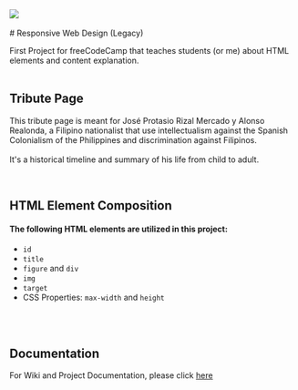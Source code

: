 <img align="center" src="https://upload.wikimedia.org/wikipedia/commons/thumb/3/39/FreeCodeCamp_logo.png/800px-FreeCodeCamp_logo.png">
<br/>
<br/>
# Responsive Web Design (Legacy)
<br/>

First Project for freeCodeCamp that teaches students (or me) about HTML elements and content explanation.
<br/>
<br/>

## Tribute Page

This tribute page is meant for José Protasio Rizal Mercado y Alonso Realonda, a Filipino nationalist that use intellectualism against the Spanish Colonialism of the Philippines and discrimination against Filipinos.
<br/>
<br/>
It's a historical timeline and summary of his life from child to adult.


<br/>

## HTML Element Composition

#### The following HTML elements are utilized in this project:
- `id`
- `title`
- `figure` and `div`
- `img`
- `target`
- CSS Properties: `max-width` and `height`

<br/>
<br/>

## Documentation


For Wiki and Project Documentation, please click [here](https://github.com/johncban/freecodecamp-tributepage/wiki)

